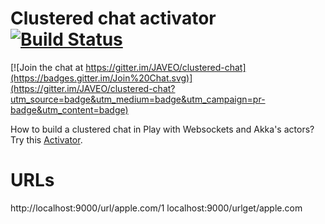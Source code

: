 # Clustered chat activator [![Build Status](https://travis-ci.org/JAVEO/clustered-chat.svg?branch=master)](https://travis-ci.org/JAVEO/clustered-chat)

[![Join the chat at https://gitter.im/JAVEO/clustered-chat](https://badges.gitter.im/Join%20Chat.svg)](https://gitter.im/JAVEO/clustered-chat?utm_source=badge&utm_medium=badge&utm_campaign=pr-badge&utm_content=badge)

How to build a clustered chat in Play with Websockets and Akka's actors? Try this
[Activator](http://www.typesafe.com/activator/template/clustered-chat).


URLs
====
http://localhost:9000/url/apple.com/1
localhost:9000/urlget/apple.com